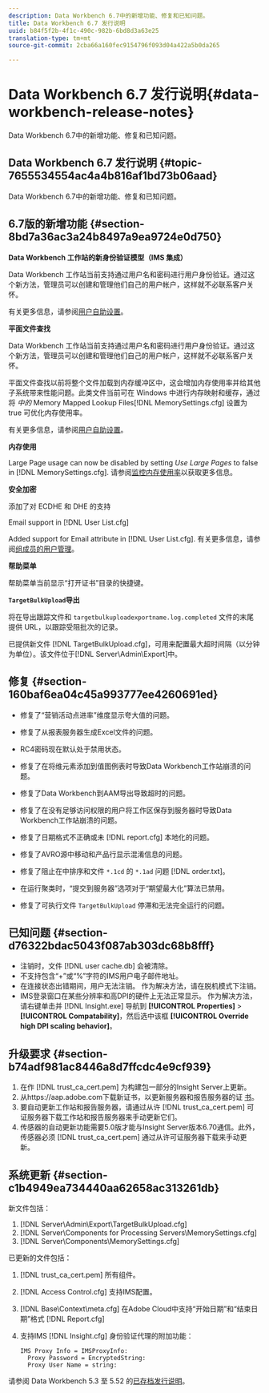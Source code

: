 ```yaml
---
description: Data Workbench 6.7中的新增功能、修复和已知问题。
title: Data Workbench 6.7 发行说明
uuid: b84f5f2b-4f1c-490c-982b-6bd8d3a63e25
translation-type: tm+mt
source-git-commit: 2cba66a160fec9154796f093d04a422a5b0da265

---
```



# Data Workbench 6.7 发行说明{#data-workbench-release-notes}

Data Workbench 6.7中的新增功能、修复和已知问题。

## Data Workbench 6.7 发行说明 {#topic-7655534554ac4a4b816af1bd73b06aad}

Data Workbench 6.7中的新增功能、修复和已知问题。

## 6.7版的新增功能 {#section-8bd7a36ac3a24b8497a9ea9724e0d750}

**Data Workbench 工作站的新身份验证模型（IMS 集成）**

Data Workbench 工作站当前支持通过用户名和密码进行用户身份验证。通过这个新方法，管理员可以创建和管理他们自己的用户帐户，这样就不必联系客户关怀。

有关更多信息，请参阅[用户自助设置](https://docs.adobe.com/content/help/en/data-workbench/using/client/c-self-provisioning-users.html)。

**平面文件查找**

Data Workbench 工作站当前支持通过用户名和密码进行用户身份验证。通过这个新方法，管理员可以创建和管理他们自己的用户帐户，这样就不必联系客户关怀。

平面文件查找以前将整个文件加载到内存缓冲区中，这会增加内存使用率并给其他子系统带来性能问题。此类文件当前可在 Windows 中进行内存映射和缓存，通过将 *中的* Memory Mapped Lookup Files[!DNL MemorySettings.cfg] 设置为 true 可优化内存使用率。

有关更多信息，请参阅[用户自助设置](https://docs.adobe.com/content/help/en/data-workbench/using/client/c-self-provisioning-users.html)。

**内存使用**

Large Page usage can now be disabled by setting *Use Large Pages* to false in [!DNL MemorySettings.cfg]. 请参阅[监控内存使用率](https://docs.adobe.com/content/help/en/data-workbench/using/server-admin-install/admin-dwb-server/t-mntr-mry-usg.html)以获取更多信息。

**安全加密**

添加了对 ECDHE 和 DHE 的支持

Email support in [!DNL User List.cfg]

Added support for Email attribute in [!DNL User List.cfg]. 有关更多信息，请参阅[组成员的用户管理](https://docs.adobe.com/help/en/data-workbench/using/server-admin-install/admin-dwb-server/access-control/dwb-self-admin-member-access.html)。

**帮助菜单**

帮助菜单当前显示“打开证书”目录的快捷键。

**`TargetBulkUpload`导出&#x200B;**

将在导出跟踪文件和 `targetbulkuploadexportname.log.completed` 文件的末尾提供 URL，以跟踪受阻批次的记录。

已提供新文件 [!DNL TargetBulkUpload.cfg]，可用来配置最大超时间隔（以分钟为单位）。该文件位于[!DNL Server\Admin\Export\]中。

## 修复 {#section-160baf6ea04c45a993777ee4260691ed}

* 修复了“营销活动点进率”维度显示夸大值的问题。
* 修复了从报表服务器生成Excel文件的问题。
* RC4密码现在默认处于禁用状态。
* 修复了在将维元素添加到值图例表时导致Data Workbench工作站崩溃的问题。
* 修复了Data Workbench到AAM导出导致超时的问题。
* 修复了在没有足够访问权限的用户将工作区保存到服务器时导致Data Workbench工作站崩溃的问题。
* 修复了日期格式不正确或未 [!DNL report.cfg] 本地化的问题。
* 修复了AVRO源中移动和产品行显示混淆信息的问题。
* 修复了阻止在中排序和文件 `*.1cd` 的 `*.1ad` 问题 [!DNL order.txt]。

* 在运行聚类时，“提交到服务器”选项对于“期望最大化”算法已禁用。
* 修复了可执行文件 `TargetBulkUpload` 停滞和无法完全运行的问题。

## 已知问题 {#section-d76322bdac5043f087ab303dc68b8fff}

* 注销时，文件 [!DNL user cache.db] 会被清除。
* 不支持包含“+”或“%”字符的IMS用户电子邮件地址。
* 在连接状态出错期间，用户无法注销。 作为解决方法，请在脱机模式下注销。
* IMS登录窗口在某些分辨率和高DPI的硬件上无法正常显示。 作为解决方法，请右键单击并 [!DNL Insight.exe] 导航到 **[!UICONTROL Properties]** > **[!UICONTROL Compatability]**，然后选中该框 **[!UICONTROL Override high DPI scaling behavior]**。

## 升级要求 {#section-b74adf981ac8446a8d7ffcdc4e9cf939}

1. 在作 [!DNL trust_ca_cert.pem] 为构建包一部分的Insight Server上更新。
1. 从https://aap.adobe.com下载新证书，以更新服务器和报告服务器的证 [书](https://aap.adobe.com)。
1. 要自动更新工作站和报告服务器，请通过从许 [!DNL trust_ca_cert.pem] 可证服务器下载工作站和报告服务器来手动更新它们。
1. 传感器的自动更新功能需要5.0版才能与Insight Server版本6.70通信。此外，传感器必须 [!DNL trust_ca_cert.pem] 通过从许可证服务器下载来手动更新。

## 系统更新 {#section-c1b4949ea734440aa62658ac313261db}

新文件包括：

1. [!DNL Server\Admin\Export\TargetBulkUpload.cfg]
1. [!DNL Server\Components for Processing Servers\MemorySettings.cfg]
1. [!DNL Server\Components\MemorySettings.cfg]

已更新的文件包括：

1. [!DNL trust_ca_cert.pem] 所有组件。
1. [!DNL Access Control.cfg] 支持IMS配置。
1. [!DNL Base\Context\meta.cfg] 在Adobe Cloud中支持“开始日期”和“结束日期”格式 [!DNL Report.cfg]

1. 支持IMS [!DNL Insight.cfg] 身份验证代理的附加功能：

   ```
   IMS Proxy Info = IMSProxyInfo: 
     Proxy Password = EncryptedString:
     Proxy User Name = string:
   ```

请参阅 Data Workbench 5.3 至 5.52 的[已存档发行说明](https://docs.adobe.com/content/help/en/data-workbench/using/release-notes/release-notes.html)。
